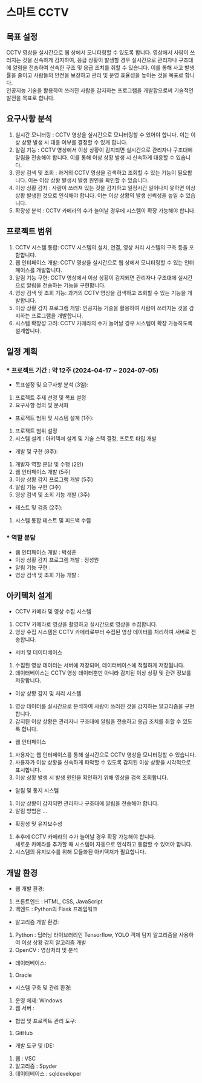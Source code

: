# 스마트 CCTV

## 목표 설정  
 CCTV 영상을 실시간으로 웹 상에서 모니터링할 수 있도록 합니다. 영상에서 사람이 쓰러지는 것을 신속하게 감지하여, 응급 상황이 발생할 경우 실시간으로 관리자나 구조대에 알림을 전송하여 신속한 구조 및 응급 조치를 취할 수 있습니다. 이를 통해 사고 발생률을 줄이고 사람들의 안전을 보장하고 관리 및 운영 효율성을 높이는 것을 목표로 합니다.  
 인공지능 기술을 활용하여 쓰러진 사람을 감지하는 프로그램을 개발함으로써 기술적인 발전을 목표로 합니다.

## 요구사항 분석  
 1. 실시간 모니터링 : CCTV 영상을 실시간으로 모니터링할 수 있어야 합니다. 이는 이상 상황 발생 시 대응 여부를 결정할 수 있게 합니다.  
 2. 알림 기능 : CCTV 영상에서 이상 상황이 감지되면 실시간으로 관리자나 구조대에 알림을 전송해야 합니다. 이를 통해 이상 상황 발생 시 신속하게 대응할 수 있습니다.  
 3. 영상 검색 및 조회 : 과거의 CCTV 영상을 검색하고 조회할 수 있는 기능이 필요합니다. 이는 이상 상황 발생시 발생 원인을 확인할 수 있습니다.  
 4. 이상 상황 감지 : 사람이 쓰러져 있는 것을 감지하고 일정시간 일어나지 못하면 이상 상황 발생한 것으로 인식해야 합니다. 이는 이상 상황의 발생 신뢰성을 높일 수 있습니다.  
 5. 확장성 분석 : CCTV 카메라의 수가 늘어날 경우에 시스템이 확장 가능해야 합니다.

## 프로젝트 범위  
 1. CCTV 시스템 통합: CCTV 시스템의 설치, 연결, 영상 처리 시스템의 구축 등을 포함합니다.  
 2. 웹 인터페이스 개발: CCTV 영상을 실시간으로 웹 상에서 모니터링할 수 있는 인터페이스를 개발합니다.  
 3. 알림 기능 구현: CCTV 영상에서 이상 상황이 감지되면 관리자나 구조대에 실시간으로 알림을 전송하는 기능을 구현합니다.  
 4. 영상 검색 및 조회 기능: 과거의 CCTV 영상을 검색하고 조회할 수 있는 기능을 개발합니다.  
 5. 이상 상황 감지 프로그램 개발: 인공지능 기술을 활용하여 사람이 쓰러지는 것을 감지하는 프로그램을 개발합니다.  
 6. 시스템 확장성 고려: CCTV 카메라의 수가 늘어날 경우 시스템이 확장 가능하도록 설계합니다.

## 일정 계획  
### * 프로젝트 기간 : 약 12주 (2024-04-17 ~ 2024-07-05)  
 - 목표설정 및 요구사항 분석 (3일):
  1. 프로젝트 주제 선정 및 목표 설정
  2. 요구사항 정의 및 문서화
 - 프로젝트 범위 및 시스템 설계 (1주):
  1. 프로젝트 범위 설정
  2. 시스템 설계 : 아키텍쳐 설계 및 기술 스택 결정, 프로토 타입 개발
 - 개발 및 구현 (8주):
  1. 개발자 역할 분담 및 수행 (2인)
  2. 웹 인터페이스 개발 (5주)
  3. 이상 상황 감지 프로그램 개발 (5주)
  4. 알림 기능 구현 (3주)
  5. 영상 검색 및 조회 기능 개발 (3주)
 - 테스트 및 검증 (2주):
  1. 시스템 통합 테스트 및 피드백 수렴  
  
### * 역할 분담
 - 웹 인터페이스 개발 : 박성준
 - 이상 상황 감지 프로그램 개발 : 정성원
 - 알림 기능 구현 :  
 - 영상 검색 및 조회 기능 개발 :  

## 아키텍처 설계  
 - CCTV 카메라 및 영상 수집 시스템
  1. CCTV 카메라로 영상을 촬영하고 실시간으로 영상을 수집합니다.  
  2. 영상 수집 시스템은 CCTV 카메라로부터 수집된 영상 데이터를 처리하여 서버로 전송합니다.  
 - 서버 및 데이터베이스  
  1. 수집된 영상 데이터는 서버에 저장되며, 데이터베이스에 적절하게 저장됩니다.  
  2. 데이터베이스는 CCTV 영상 데이터뿐만 아니라 감지된 이상 상황 및 관련 정보를 저장합니다.  
 - 이상 상황 감지 및 처리 시스템  
  1. 영상 데이터를 실시간으로 분석하여 사람이 쓰러진 것을 감지하는 알고리즘을 구현합니다.  
  2. 감지된 이상 상황은 관리자나 구조대에 알림을 전송하고 응급 조치를 취할 수 있도록 합니다.  
 - 웹 인터페이스  
  1. 사용자는 웹 인터페이스를 통해 실시간으로 CCTV 영상을 모니터링할 수 있습니다.  
  2. 사용자가 이상 상황을 신속하게 파악할 수 있도록 감지된 이상 상황을 시각적으로 표시합니다.  
  3. 이상 상황 발생 시 발생 원인을 확인하기 위해 영상을 검색 조회합니다.  
 - 알림 및 통지 시스템  
  1. 이상 상황이 감지되면 관리자나 구조대에 알림을 전송해야 합니다.  
  2. 알림 방법은 ...
 - 확장성 및 유지보수성  
  1. 추후에 CCTV 카메라의 수가 늘어날 경우 확장 가능해야 합니다.  
     새로운 카메라를 추가할 때 시스템이 자동으로 인식하고 통합할 수 있어야 합니다.
  2. 시스템의 유지보수를 위해 모듈화된 아키텍처가 필요합니다.  

## 개발 환경  
 - 웹 개발 환경:  
  1. 프론트엔드 : HTML, CSS, JavaScript  
  2. 백엔드 : Python의 Flask 프레임워크  
 - 알고리즘 개발 환경:  
  1. Python : 딥러닝 라이브러리인 Tensorflow, YOLO 객체 탐지 알고리즘을 사용하여 이상 상황 감지 알고리즘 개발  
  2. OpenCV : 영상처리 및 분석
 - 데이터베이스:  
  1. Oracle  
 - 시스템 구축 및 관리 환경:  
  1. 운영 체제: Windows  
  2. 웹 서버 :   
 - 협업 및 프로젝트 관리 도구:
  1. GitHub  
 - 개발 도구 및 IDE:
  1. 웹 : VSC  
  2. 알고리즘 : Spyder  
  3. 데이터베이스 : sqldeveloper  
